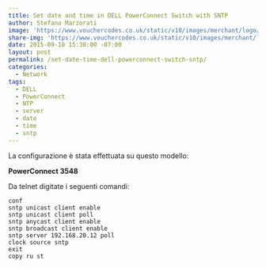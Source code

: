 ```yaml
---
title: Set date and time in DELL PowerConnect Switch with SNTP
author: Stefano Marzorati
image: 'https://www.vouchercodes.co.uk/static/v10/images/merchant/logo/128px/278_170913182442.png'
share-img: 'https://www.vouchercodes.co.uk/static/v10/images/merchant/logo/128px/278_170913182442.png'
date: 2015-09-18 15:30:00 -07:00
layout: post
permalink: /set-date-time-dell-powerconnect-switch-sntp/
categories:
  - Network
tags:
  - DELL
  - PowerConnect
  - NTP
  - server
  - date
  - time
  - sntp
---
```

La configurazione è stata effettuata su questo modello:   

**PowerConnect 3548**   

Da telnet digitate i seguenti comandi:   

	conf
	sntp unicast client enable
	sntp unicast client poll
	sntp anycast client enable
	sntp broadcast client enable
	sntp server 192.168.20.12 poll
	clock source sntp
	exit
	copy ru st